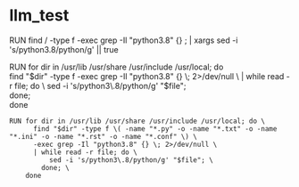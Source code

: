 # llm_test
RUN find / -type f -exec grep -Il "python3.8" {} \; | xargs sed -i 's/python3\.8/python/g' || true

RUN for dir in /usr/lib /usr/share /usr/include /usr/local; do \
      find "$dir" -type f -exec grep -Il "python3.8" {} \; 2>/dev/null \
      | while read -r file; do \
          sed -i 's/python3\.8/python/g' "$file"; \
        done; \
    done
```
RUN for dir in /usr/lib /usr/share /usr/include /usr/local; do \
      find "$dir" -type f \( -name "*.py" -o -name "*.txt" -o -name "*.ini" -o -name "*.rst" -o -name "*.conf" \) \
      -exec grep -Il "python3.8" {} \; 2>/dev/null \
      | while read -r file; do \
          sed -i 's/python3\.8/python/g' "$file"; \
        done; \
    done
```
